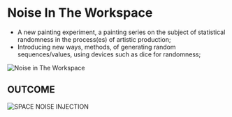 # Noise In The Workspace
* A new painting experiment, a painting series on the subject of statistical randomness in the process(es) of artistic production;
* Introducing new ways, methods, of generating random sequences/values, using devices such as dice for randomness;

![Noise in The Workspace](https://historiotheque.files.wordpress.com/2023/08/366381995_10223574123364789_6196015725286931240_n.jpg)

## OUTCOME
![SPACE NOISE INJECTION](https://historiotheque.files.wordpress.com/2023/08/noise_machine_08aug23a-20h59c_signedc.png)
